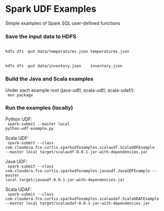 # Spark UDF Examples 
Simple examples of Spark SQL user-defined functions

### Save the input data to HDFS
<code>
hdfs dfs -put data/temperatures.json temperatures.json
</code>
<br/>
<code>
hdfs dfs -put data/inventory.json    inventory.json
</code>

### Build the Java and Scala examples
Under each example root (java-udf/, scala-udf/, scala-udaf/):
<br/>
<code>
mvn package
</code>

### Run the examples (locally)
Python UDF:
<br/>
<code>
spark-submit --master local python-udf-example.py
</code>

Scala UDF:
<br/>
<code>
spark-submit --class com.cloudera.fce.curtis.sparkudfexamples.scalaudf.ScalaUDFExample --master local target/scalaudf-0.0.1-jar-with-dependencies.jar
</code>

Java UDF:
<br/>
<code>
spark-submit --class com.cloudera.fce.curtis.sparkudfexamples.javaudf.JavaUDFExample  --master local target/javaudf-0.0.1-jar-with-dependencies.jar
</code>

Scala UDAF:
<br/>
<code>
spark-submit --class com.cloudera.fce.curtis.sparkudfexamples.scalaudaf.ScalaUDAFExample --master local target/scalaudaf-0.0.1-jar-with-dependencies.jar
</code>

